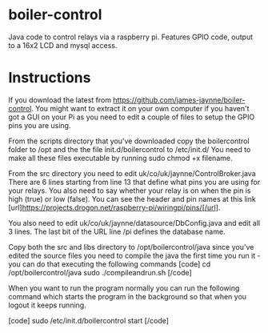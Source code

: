 boiler-control
==============
Java code to control relays via a raspberry pi.
Features GPIO code, output to a 16x2 LCD and mysql access.


Instructions
==============

If you download the latest from https://github.com/james-jaynne/boiler-control. You might want to extract it on your own computer if you haven't got a GUI on your Pi as you need to edit a couple of files to setup the GPIO pins you are using.

From the scripts directory that you've downloaded copy the boilercontrol folder to /opt and the the file init.d/boilercontrol to /etc/init.d/ You need to make all these files executable by running sudo chmod +x filename.

From the src directory you need to edit uk/co/uk/jaynne/ControlBroker.java There are 6 lines starting from line 13 that define what pins you are using for your relays. You also need to say whether your relay is on when the pin is high (true) or low (false). You can see the header and pin names at this link [url]https://projects.drogon.net/raspberry-pi/wiringpi/pins/[/url].

You also need to edit uk/co/uk/jaynne/datasource/DbConfig.java and edit all 3 lines. The last bit of the URL line /pi defines the database name.

Copy both the src and libs directory to /opt/boilercontrol/java since you've edited the source files you need to compile the java the first time you run it - you can do that executing the following commands
[code]
cd /opt/boilercontrol/java
sudo ./compileandrun.sh
[/code]

When you want to run the program normally you can run the following command which starts the program in the background so that when you logout it keeps running.

[code]
sudo /etc/init.d/boilercontrol start
[/code]
